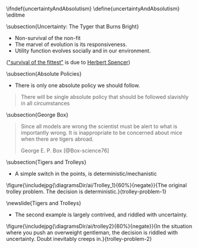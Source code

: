 \ifndef{uncertaintyAndAbsolutism}
\define{uncertaintyAndAbsolutism}
\editme

\subsection{Uncertainty: The Tyger that Burns Bright}

* Non-survival of the non-fit 
* The marvel of evolution is its responsiveness.
* Utility function evolves socially and in our environment.

(["survival of the fittest"](https://en.wikipedia.org/wiki/Survival_of_the_fittest) is due to [Herbert Spencer](https://en.wikipedia.org/wiki/Herbert_Spencer))

\subsection{Absolute Policies}

* There is only one absolute policy we should follow. 

> There will be single absolute policy that should be followed slavishly in all circumstances


\subsection{George Box}

> Since all models are wrong the scientist must be alert to what is importantly wrong. It is inappropriate to be concerned about mice when there are tigers abroad.
>
> George E. P. Box [@Box-science76]


\subsection{Tigers and Trolleys}

* A simple switch in the points, is deterministic/mechanistic

\figure{\includejpg{\diagramsDir/ai/Trolley_1}{60%}{negate}}{The original trolley problem. The decision is deterministic.}{trolley-problem-1}


\newslide{Tigers and Trolleys}

* The second example is largely contrived, and riddled with uncertainty.

\figure{\includejpg{\diagramsDir/ai/trolley2}{60%}{negate}}{In the situation where you push an overweight gentleman, the decision is riddled with uncertainty. Doubt inevitably creeps in.}{trolley-problem-2}


